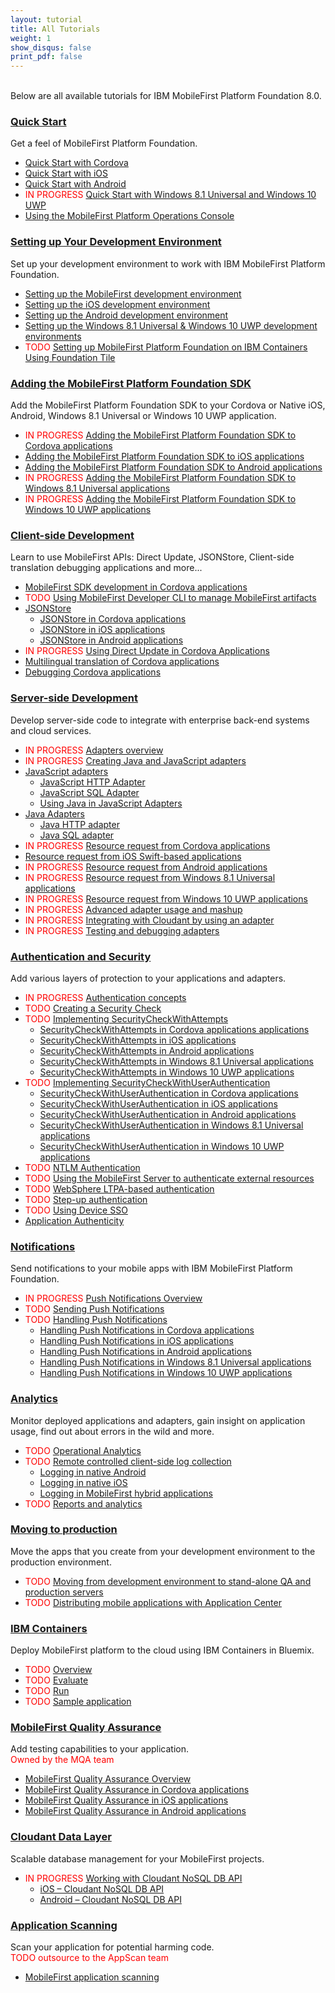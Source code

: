 ```yaml
---
layout: tutorial
title: All Tutorials
weight: 1
show_disqus: false
print_pdf: false
---
```

<br>
Below are all available tutorials for IBM MobileFirst Platform Foundation 8.0.

### [Quick Start](../quick-start)
Get a feel of MobileFirst Platform Foundation.

* [Quick Start with Cordova](../quick-start/cordova/)
* [Quick Start with iOS](../quick-start/ios/)
* [Quick Start with Android](../quick-start/android/)
* <span style="color:red">IN PROGRESS </span>[Quick Start with Windows 8.1 Universal and Windows 10 UWP](../quick-start/windows-8-10/)
* [Using the MobileFirst Platform Operations Console](../quick-start/console/)

### [Setting up Your Development Environment](../setting-up-your-development-environment/)
Set up your development environment to work with IBM MobileFirst Platform Foundation.

* [Setting up the MobileFirst development environment](../setting-up-your-development-environment/setting-up-the-mobilefirst-development-environment/)
* [Setting up the iOS development environment](../setting-up-your-development-environment/setting-up-the-ios-development-environment/)
* [Setting up the Android development environment](../setting-up-your-development-environment/setting-up-the-android-development-environment/)
* [Setting up the Windows 8.1 Universal & Windows 10 UWP development environments](../setting-up-your-development-environment/setting-up-the-windows-8-and-windows-10-development-environment/)
* <span style="color:red">TODO </span>[Setting up MobileFirst Platform Foundation on IBM Containers Using Foundation Tile](../setting-up-your-development-environment/foundation-tile/)

### [Adding the MobileFirst Platform Foundation SDK](../adding-the-mfpf-sdk/)
Add the MobileFirst Platform Foundation SDK to your Cordova or Native iOS, Android, Windows 8.1 Universal or Windows 10 UWP application.

* <span style="color:red">IN PROGRESS </span>[Adding the MobileFirst Platform Foundation SDK to Cordova applications](../adding-the-mfpf-sdk/adding-the-mfpf-sdk-to-cordova-applications/)
* [Adding the MobileFirst Platform Foundation SDK to iOS applications](../adding-the-mfpf-sdk/adding-the-mfpf-sdk-to-ios-applications/)
* [Adding the MobileFirst Platform Foundation SDK to Android applications](../adding-the-mfpf-sdk/adding-the-mfpf-sdk-to-android-applications/)
* <span style="color:red">IN PROGRESS </span>[Adding the MobileFirst Platform Foundation SDK to Windows 8.1 Universal applications](../adding-the-mfpf-sdk/adding-the-mfpf-sdk-to-windows-8-applications/)
* <span style="color:red">IN PROGRESS </span>[Adding the MobileFirst Platform Foundation SDK to Windows 10 UWP applications](../adding-the-mfpf-sdk/adding-the-mfpf-sdk-to-windows-10-applications/)

### [Client-side Development](../client-side-development/)
Learn to use MobileFirst APIs: Direct Update, JSONStore, Client-side translation debugging applications and more...

* [MobileFirst SDK development in Cordova applications](../client-side-development/mfpf-development-in-cordova-applications/)
* <span style="color:red">TODO </span>[Using MobileFirst Developer CLI to manage MobileFirst artifacts](../client-side-development/using-mobilefirst-developer-cli-to-manage-mobilefirst-artifacts/)
* [JSONStore](../client-side-development/jsonstore/)
    * [JSONStore in Cordova applications](../client-side-development/jsonstore/jsonstore-javascript/)
	* [JSONStore in iOS applications](../client-side-development/jsonstore/jsonstore-objective-c/)
	* [JSONStore in Android applications](../client-side-development/jsonstore/jsonstore-java/)
* <span style="color:red">IN PROGRESS </span>[Using Direct Update in Cordova Applications](../client-side-development/direct-update/)
* [Multilingual translation of Cordova applications](../client-side-development/translation/)
* [Debugging Cordova applications](../client-side-development/debugging-applications/)

### [Server-side Development](../server-side-development/)
Develop server-side code to integrate with enterprise back-end systems and cloud services.  

* <span style="color:red">IN PROGRESS</span> [Adapters overview](../server-side-development/adapters-overview/)
* <span style="color:red">IN PROGRESS</span> [Creating Java and JavaScript adapters](../server-side-development/creating-adapters/)
* [JavaScript adapters](../server-side-development/creating-adapters/javascript-adapters/)
    * [JavaScript HTTP Adapter](../server-side-development/creating-adapters/javascript-adapters/js-http-adapter/)
    * [JavaScript SQL Adapter](../server-side-development/creating-adapters/javascript-adapters/js-sql-adapter/)
    * [Using Java in JavaScript Adapters](../server-side-development/creating-adapters/javascript-adapters/using-java-in-javascript-adapters/)
* [Java Adapters](../server-side-development/creating-adapters/java-adapters/)
    * [Java HTTP adapter](../server-side-development/creating-adapters/java-adapters/java-http-adapter/)
    * [Java SQL adapter](../server-side-development/creating-adapters/java-adapters/java-sql-adapter/)
* <span style="color:red">IN PROGRESS</span> [Resource request from Cordova applications](../server-side-development/resource-request-from-cordova-applications/)
* [Resource request from iOS Swift-based applications](../server-side-development/resource-request-from-native-ios-swift-applications/)
* <span style="color:red">IN PROGRESS</span> [Resource request from Android applications](../server-side-development/resource-request-from-native-android-applications/)
* <span style="color:red">IN PROGRESS</span> [Resource request from Windows 8.1 Universal applications](../server-side-development/resource-request-from-native-windows-8-applications/)
* <span style="color:red">IN PROGRESS</span> [Resource request from Windows 10 UWP applications](../server-side-development/resource-request-from-native-windows-10-applications/)
* <span style="color:red">IN PROGRESS</span> [Advanced adapter usage and mashup](../server-side-development/advanced-adapter-usage-mashup/)
* <span style="color:red">IN PROGRESS</span> [Integrating with Cloudant by using an adapter](../server-side-development/cloudant/)
* <span style="color:red">IN PROGRESS</span> [Testing and debugging adapters](../server-side-development/testing-and-debugging-adapters/)

### [Authentication and Security](../authentication-and-security/)
Add various layers of protection to your applications and adapters.

* <span style="color:red">IN PROGRESS </span>[Authentication concepts](../authentication-and-security/authentication-concepts/)
* <span style="color:red">TODO </span>[Creating a Security Check](../authentication-and-security/creating-a-security-check/)
* <span style="color:red">TODO </span>[Implementing SecurityCheckWithAttempts](../authentication-and-security/implementing-securitycheckwithattempts/)
    * [SecurityCheckWithAttempts in Cordova applications applications](../authentication-and-security/implementing-securitycheckwithattempts/cordova/)
    * [SecurityCheckWithAttempts in iOS applications](../authentication-and-security/implementing-securitycheckwithattempts/ios/)
    * [SecurityCheckWithAttempts in Android applications](../authentication-and-security/implementing-securitycheckwithattempts/android/)
    * [SecurityCheckWithAttempts in Windows 8.1 Universal  applications](../authentication-and-security/implementing-securitycheckwithattempts/windows-8/)
    * [SecurityCheckWithAttempts in Windows 10 UWP  applications](../authentication-and-security/implementing-securitycheckwithattempts/windows-10/)
* <span style="color:red">TODO </span>[Implementing SecurityCheckWithUserAuthentication](../authentication-and-security/implementing-securitycheckwithuserauthentication/)
    * [SecurityCheckWithUserAuthentication in Cordova  applications](../authentication-and-security/implementing-securitycheckwithuserauthentication/cordova/)
    * [SecurityCheckWithUserAuthentication in iOS  applications](../authentication-and-security/implementing-securitycheckwithuserauthentication/ios/)
    * [SecurityCheckWithUserAuthentication in Android  applications](../authentication-and-security/implementing-securitycheckwithuserauthentication/android/)
    * [SecurityCheckWithUserAuthentication in Windows 8.1 Universal  applications](../authentication-and-security/implementing-securitycheckwithuserauthentication/windows-8/)
    * [SecurityCheckWithUserAuthentication in Windows 10 UWP  applications](../authentication-and-security/implementing-securitycheckwithuserauthentication/windows-10/)
* <span style="color:red">TODO </span>[NTLM Authentication](../authentication-and-security/ntlm-authentication/)
* <span style="color:red">TODO </span>[Using the MobileFirst Server to authenticate external resources](../authentication-and-security/using-mobilefirst-server-authenticate-external-resources/)
* <span style="color:red">TODO </span>[WebSphere LTPA-based authentication](../authentication-and-security/websphere-ltpa-based-authentication/)
* <span style="color:red">TODO </span>[Step-up authentication](../authentication-and-security/step-up-authentication/)
* <span style="color:red">TODO </span>[Using Device SSO](../authentication-and-security/using-device-sso/)
* [Application Authenticity](../authentication-and-security/application-authenticity/)

### [Notifications](../notifications/)
Send notifications to your mobile apps with IBM MobileFirst Platform Foundation.  

* <span style="color:red">IN PROGRESS </span>[Push Notifications Overview](../notifications/push-notifications-overview/)
* <span style="color:red">TODO </span>[Sending Push Notifications](../notifications/sending-push-notifications/)
* <span style="color:red">TODO </span>[Handling Push Notifications](../notifications/handling-push-notifications/)
    * [Handling Push Notifications in Cordova applications](../notifications/cordova/)
    * [Handling Push Notifications in iOS applications](../notifications/handling-push-notifications/ios/)
    * [Handling Push Notifications in Android applications](../notifications/handling-push-notifications/android/)
    * [Handling Push Notifications in Windows 8.1 Universal applications](../notifications/handling-push-notifications/windows-8/)
    * [Handling Push Notifications in Windows 10 UWP applications](../notifications/handling-push-notifications/windows-10/)

### [Analytics](../analytics/)
Monitor deployed applications and adapters, gain insight on application usage, find out about errors in the wild and more.  

* <span style="color:red">TODO </span>[Operational Analytics](../analytics/operational-analytics/)
* <span style="color:red">TODO </span>[Remote controlled client-side log collection](../analytics/remote-controlled-client-side-log-collection/)
    * [Logging in native Android](../analytics/remote-controlled-client-side-log-collection/logging-in-native-android/)
    * [Logging in native iOS](../analytics/remote-controlled-client-side-log-collection/logging-in-native-ios/)
    * [Logging in MobileFirst hybrid applications](../analytics/remote-controlled-client-side-log-collection/logging-in-hybrid-applications/)
* <span style="color:red">TODO </span>[Reports and analytics](../analytics/reports-analytics/)

### [Moving to production](../moving-to-production/)
Move the apps that you create from your development environment to the production environment.  

* <span style="color:red">TODO </span>[Moving from development environment to stand-alone QA and production servers](../moving-to-production/moving-development-environment-stand-alone-qa-production-servers/)
* <span style="color:red">TODO </span>[Distributing mobile applications with Application Center](../moving-to-production/distributing-mobile-applications-with-application-center/)

### [IBM Containers](../ibm-containers/)
Deploy MobileFirst platform to the cloud using IBM Containers in Bluemix.  

* <span style="color:red">TODO </span>[Overview](../ibm-containers/)
* <span style="color:red">TODO </span>[Evaluate](../ibm-containers/evaluate/)
* <span style="color:red">TODO </span>[Run](../ibm-containers/run/)
* <span style="color:red">TODO </span>[Sample application](../ibm-containers/sample-app/)

### [MobileFirst Quality Assurance]({{site.baseurl}}/tutorials/en/quality-assurance/8.0/overview)
Add testing capabilities to your application.  
<span style="color:red">Owned by the MQA team</span>

* [MobileFirst Quality Assurance Overview]({{site.baseurl}}/tutorials/en/quality-assurance/8.0/overview/)
* [MobileFirst Quality Assurance in Cordova applications]({{site.baseurl}}/tutorials/en/quality-assurance/8.0/cordova/)
* [MobileFirst Quality Assurance in iOS applications]({{site.baseurl}}/tutorials/en/quality-assurance/8.0/ios/)
* [MobileFirst Quality Assurance in Android applications]({{site.baseurl}}/tutorials/en/quality-assurance/8.0/android/)

### [Cloudant Data Layer](../../../cloudant/)
Scalable database management for your MobileFirst projects.  

* <span style="color:red">IN PROGRESS </span>[Working with Cloudant NoSQL DB API](../client-side-development/working-with-cloudant-nosql-db-api/)
    * [iOS – Cloudant NoSQL DB API](../client-side-development/working-with-cloudant-nosql-db-api/ios/)
	* [Android – Cloudant NoSQL DB API](../client-side-development/working-with-cloudant-nosql-db-api/android/)

### [Application Scanning]({{site.baseurl}}/tutorials/en/application-scanning)
Scan your application for potential harming code.  
<span style="color:red">TODO outsource to the AppScan team</span>  

* [MobileFirst application scanning]({{site.baseurl}}/tutorials/en/application-scanning/)
